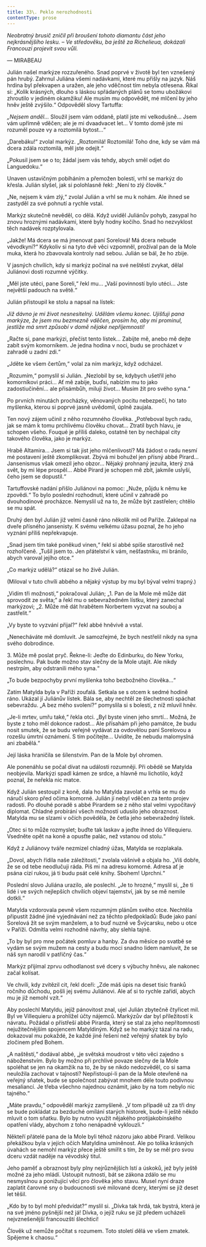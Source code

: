 ```yaml
---
title: 33\. Peklo nerozhodnosti
contentType: prose
---
```


<section>

_Neobratný brusič zničil při broušení tohoto diamantu část jeho nejkrásnějšího lesku. – Ve středověku, ba ještě za Richelieua, dokázali Francouzi projevit svou vůli._

— MIRABEAU

Julián našel markýze rozzuřeného. Snad poprvé v životě byl ten vznešený pán hrubý. Zahrnul Juliána všemi nadávkami, které mu přišly na jazyk. Náš hrdina byl překvapen a uražen, ale jeho vděčnost tím nebyla otřesena. Říkal si: „Kolik krásných, dlouho s láskou spřádaných plánů se tomu ubožákovi zhroutilo v jediném okamžiku! Ale musím mu odpovědět, mé mlčení by jeho hněv ještě zvýšilo.“ Odpověděl slovy Tartuffa:

_„Nejsem anděl…_ Sloužil jsem vám oddaně, platil jste mi velkodušně… Jsem vám upřímně vděčen; ale je mi dvaadvacet let… V tomto domě jste mi rozuměl pouze vy a roztomilá bytost…“

„Darebáku!“ zvolal markýz. „Roztomilá! Roztomilá! Toho dne, kdy se vám má dcera zdála roztomilá, měl jste odejít.“

„Pokusil jsem se o to; žádal jsem vás tehdy, abych směl odjet do Languedoku.“

Unaven ustavičným pobíháním a přemožen bolestí, vrhl se markýz do křesla. Julián slyšel, jak si polohlasně řekl: „Není to zlý člověk.“

„Ne, nejsem k vám zlý,“ zvolal Julián a vrhl se mu k nohám. Ale ihned se zastyděl za své pohnutí a rychle vstal.

Markýz skutečně nevěděl, co dělá. Když uviděl Juliánův pohyb, zasypal ho znovu hroznými nadávkami, které byly hodny kočího. Snad ho nezvyklost těch nadávek rozptylovala.

„Jakže! Má dcera se má jmenovat paní Sorelová! Má dcera nebude vévodkyní?“ Kdykoliv si na tyto dvě věci vzpomněl, prožíval pan de la Mole muka, která ho zbavovala kontroly nad sebou. Julián se bál, že ho zbije.

V jasných chvílích, kdy si markýz počínal na své neštěstí zvykat, dělal Juliánovi dosti rozumné výčitky.

„Měl jste utéci, pane Soreli,“ řekl mu… „Vaší povinností bylo utéci… Jste největší padouch na světě.“

Julián přistoupil ke stolu a napsal na lístek:

_Již dávno je mi život nesnesitelný. Udělám všemu konec. Ujišťuji pana markýze, že jsem mu bezmezně vděčen, prosím ho, aby mi prominul, jestliže má smrt způsobí v domě nějaké nepříjemnosti!_

„Račte si, pane markýzi, přečíst tento lístek… Zabijte mě, anebo mě dejte zabít svým komorníkem. Je jedna hodina v noci, budu se procházet v zahradě u zadní zdi.“

„Jděte ke všem čertům,“ volal za ním markýz, když odcházel.

„Rozumím,“ pomyslil si Julián. „Nezlobil by se, kdybych ušetřil jeho komorníkovi práci… Ať mě zabije, buďsi, nabízím mu to jako zadostiučinění… ale přisámbůh, miluji život… Musím žít pro svého syna.“

Po prvních minutách procházky, věnovaných pocitu nebezpečí, ho tato myšlenka, kterou si poprvé jasně uvědomil, úplně zaujala.

Ten nový zájem učinil z něho rozumného člověka. „Potřeboval bych radu, jak se mám k tomu prchlivému člověku chovat… Ztratil bych hlavu, je schopen všeho. Fouqué je příliš daleko, ostatně ten by nechápal city takového člověka, jako je markýz.

Hrabě Altamira… Jsem si tak jist jeho mlčenlivostí? Má žádost o radu nesmí mé postavení ještě zkomplikovat. Zbývá mi bohužel jen přísný abbé Pirard... Jansenismus však omezil jeho obzor… Nějaký prohnaný jezuita, který zná svět, by mi lépe prospěl… Abbé Pirard je schopen mě zbít, jakmile uslyší, čeho jsem se dopustil.“

Tartuffovské nadání přišlo Juliánovi na pomoc: „Nuže, půjdu k němu ke zpovědi.“ To bylo poslední rozhodnutí, které učinil v zahradě po dvouhodinové procházce. Nemyslil už na to, že může být zastřelen; chtělo se mu spát.

Druhý den byl Julián již velmi časně ráno několik mil od Paříže. Zaklepal na dveře přísného jansenisty. K svému velkému úžasu poznal, že ho jeho vyznání příliš nepřekvapuje.

„Snad jsem tím také poněkud vinen,“ řekl si abbé spíše starostlivě než rozhořčeně. „Tušil jsem to. Jen přátelství k vám, nešťastníku, mi bránilo, abych varoval jejího otce.“

„Co markýz udělá?“ otázal se ho živě Julián.

(Miloval v tuto chvíli abbého a nějaký výstup by mu byl býval velmi trapný.)

„Vidím tři možnosti,“ pokračoval Julián; „1. Pan de la Mole mě může dát sprovodit ze světa;“ a řekl mu o sebevražedném lístku, který zanechal markýzovi; „2. Může mě dát hrabětem Norbertem vyzvat na souboj a zastřelit.“

„Vy byste to vyzvání přijal?“ řekl abbé hněvivě a vstal.

„Nenecháváte mě domluvit. Je samozřejmé, že bych nestřelil nikdy na syna svého dobrodince.

3\. Může mě poslat pryč. Řekne-li: Jeďte do Edinburku, do New Yorku, poslechnu. Pak bude možno stav slečny de la Mole utajit. Ale nikdy nestrpím, aby odstranili mého syna.“

„To bude bezpochyby první myšlenka toho bezbožného člověka…“

Zatím Matylda byla v Paříži zoufalá. Setkala se s otcem k sedmé hodině ráno. Ukázal jí Juliánův lístek. Bála se, aby nechtěl ze šlechetnosti spáchat sebevraždu. „A bez mého svolení?“ pomyslila si s bolestí, z níž mluvil hněv.

„Je-li mrtev, umřu také,“ řekla otci. „Byl byste vinen jeho smrtí… Možná, že byste z toho měl dokonce radost… Ale přísahám při jeho památce, že budu nosit smutek, že se budu veřejně vydávat za ovdovělou paní Sorelovou a rozešlu úmrtní oznámení. S tím počítejte… Uvidíte, že nebudu malomyslná ani zbabělá.“

Její láska hraničila se šílenstvím. Pan de la Mole byl ohromen.

Ale ponenáhlu se počal dívat na události rozumněji. Při obědě se Matylda neobjevila. Markýzi spadl kámen ze srdce, a hlavně mu lichotilo, když poznal, že neřekla nic matce.

Když Julián sestoupil z koně, dala ho Matylda zavolat a vrhla se mu do náručí skoro před očima komorné. Julián jí nebyl vděčen za tento projev radosti. Po dlouhé poradě s abbé Pirardem se z něho stal velmi vypočítavý diplomat. Chladné probírání všech možností udusilo jeho obraznost. Matylda mu se slzami v očích pověděla, že četla jeho sebevražedný lístek.

„Otec si to může rozmyslet; buďte tak laskav a jeďte ihned do Villequieru. Vsedněte opět na koně a opusťte palác, než vstanou od stolu.“

Když z Juliánovy tváře nezmizel chladný úžas, Matylda se rozplakala.

„Dovol, abych řídila naše záležitosti,“ zvolala vášnivě a objala ho. „Víš dobře, že se od tebe neodlučuji ráda. Piš mi na adresu komorné. Adresa ať je psána cizí rukou, já ti budu psát celé knihy. Sbohem! Uprchni.“

Poslední slovo Juliána urazilo, ale poslechl. „Je to hrozné,“ myslil si, „že ti lidé i ve svých nejlepších chvílích objeví tajemství, jak by se mě nemile dotkli.“

Matylda vzdorovala pevně všem rozumným plánům svého otce. Nechtěla připustit žádné jiné vyjednávání než za těchto předpokladů: Bude jako paní Sorelová žít se svým manželem, a to buď nuzně ve Švýcarsku, nebo u otce v Paříži. Odmítla velmi rozhodně návrhy, aby slehla tajně.

„To by byl pro mne počátek pomluv a hanby. Za dva měsíce po svatbě se vydám se svým mužem na cesty a budu moci snadno lidem namluvit, že se náš syn narodil v patřičný čas.“

Markýz přijímal zprvu odhodlanost své dcery s výbuchy hněvu, ale nakonec začal kolísat.

Ve chvíli, kdy zvítězil cit, řekl dceři: „Zde máš úpis na deset tisíc franků ročního důchodu, pošli jej svému Juliánovi. Ale ať si to rychle zařídí, abych mu je již nemohl vzít.“

Aby poslechl Matyldu, jejíž pánovitost znal, ujel Julián zbytečně čtyřicet mil. Byl ve Villequieru a prohlížel účty nájemců. Markýzův dar byl příležitostí k návratu. Požádal o přístřeší abbé Pirarda, který se stal za jeho nepřítomnosti nejužitečnějším spojencem Matyldiným. Když se ho markýz tázal na radu, dokazoval mu pokaždé, že každé jiné řešení než veřejný sňatek by bylo zločinem před Bohem.

„A naštěstí,“ dodával abbé, „je světská moudrost v této věci zajedno s náboženstvím. Bylo by možno při prchlivé povaze slečny de la Mole spoléhat se jen na okamžik na to, že by se nikdo nedozvěděl, co si sama neuložila zachovat v tajnosti? Nepřistoupí-li pan de la Mole otevřeně na veřejný sňatek, bude se společnost zabývat mnohem déle touto podivnou mesaliancí. Je třeba všechno najednou oznámit, jako by na tom nebylo nic tajného.“

„Máte pravdu,“ odpověděl markýz zamyšleně. „V tom případě už za tři dny se bude pokládat za bezduché omílání starých historek, bude-li ještě někdo mluvit o tom sňatku. Bylo by nutno využít nějakého protijakobínského opatření vlády, abychom z toho nenápadně vyklouzli.“

Někteří přátelé pana de la Mole byli téhož názoru jako abbé Pirard. Velikou překážkou byla v jejích očích Matyldina umíněnost. Ale po tolika krásných úvahách se nemohl markýz přece ještě smířit s tím, že by se měl pro svou dceru vzdát naděje na vévodský titul.

Jeho paměť a obraznost byly plny nejrůznějších lstí a úskoků, jež byly ještě možné za jeho mládí. Ustoupit nutnosti, bát se zákona zdálo se mu nesmyslnou a ponižující věcí pro člověka jeho stavu. Musel nyní draze zaplatit čarovné sny o budoucnosti své milované dcery, kterými se již deset let těšil.

„Kdo by to byl mohl předvídat?“ myslil si. „Dívka tak hrdá, tak bystrá, která je na své jméno pyšnější než já! Dívka, o jejíž ruku se již předem ucházeli nejvznešenější francouzští šlechtici!

Člověk už nemůže počítat s rozumem. Toto století dělá ve všem zmatek. Spějeme k chaosu.“

</section>
